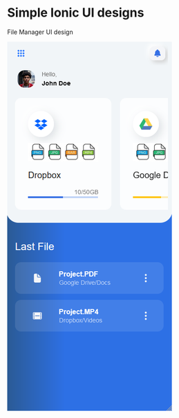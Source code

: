 # Simple Ionic UI designs

File Manager UI design

![alt text](https://github.com/krishnaprasad4444/ionic_ui_designs/blob/simple_file_manager/pre/proto.png?raw=true)

